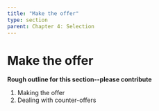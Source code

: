 ```yaml
---
title: "Make the offer"
type: section
parent: Chapter 4: Selection
---
```

Make the offer
==============

**Rough outline for this section--please contribute**

  1. Making the offer
  1. Dealing with counter-offers
  

